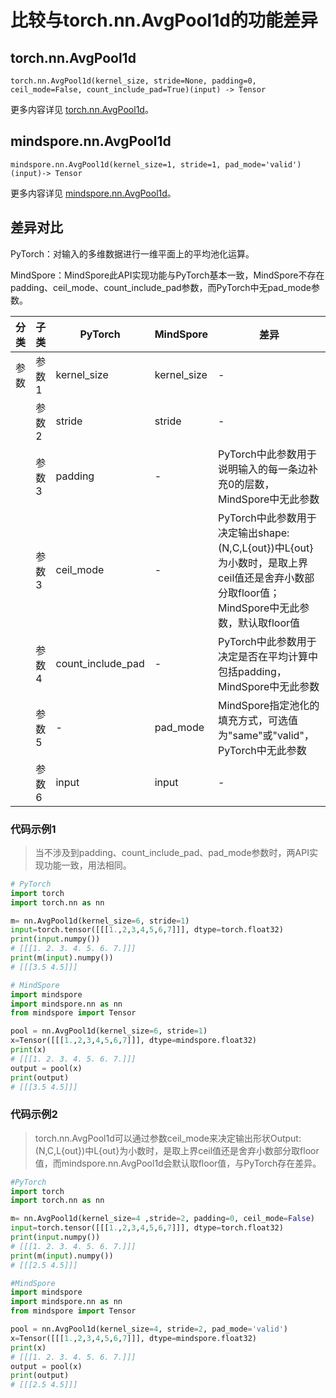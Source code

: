 # 比较与torch.nn.AvgPool1d的功能差异

## torch.nn.AvgPool1d

```text
torch.nn.AvgPool1d(kernel_size, stride=None, padding=0, ceil_mode=False, count_include_pad=True)(input) -> Tensor
```

更多内容详见 [torch.nn.AvgPool1d](https://pytorch.org/docs/1.8.1/generated/torch.nn.AvgPool1d.html)。

## mindspore.nn.AvgPool1d

```text
mindspore.nn.AvgPool1d(kernel_size=1, stride=1, pad_mode='valid')(input)-> Tensor
```

更多内容详见 [mindspore.nn.AvgPool1d](https://www.mindspore.cn/docs/zh-CN/master/api_python/nn/mindspore.nn.AvgPool1d.html)。

## 差异对比

PyTorch：对输入的多维数据进行一维平面上的平均池化运算。

MindSpore：MindSpore此API实现功能与PyTorch基本一致，MindSpore不存在padding、ceil_mode、count_include_pad参数，而PyTorch中无pad_mode参数。

| 分类 | 子类  | PyTorch           | MindSpore   | 差异                                                         |
| ---- | ----- | ----------------- | ----------- | ------------------------------------------------------------ |
| 参数 | 参数1 | kernel_size       | kernel_size | -                                         |
|      | 参数2 | stride            | stride      | -                                         |
|      | 参数3 | padding           | -           | PyTorch中此参数用于说明输入的每一条边补充0的层数，MindSpore中无此参数       |
|      | 参数3 | ceil_mode         | -           | PyTorch中此参数用于决定输出shape:(N,C,L{out})中L{out}为小数时，是取上界ceil值还是舍弃小数部分取floor值；MindSpore中无此参数，默认取floor值 |
|      | 参数4 | count_include_pad | -           | PyTorch中此参数用于决定是否在平均计算中包括padding，MindSpore中无此参数 |
|      | 参数5 | -                 | pad_mode    | MindSpore指定池化的填充方式，可选值为"same"或"valid"，PyTorch中无此参数 |
|      | 参数6 | input| input    | - |

### 代码示例1

> 当不涉及到padding、count_include_pad、pad_mode参数时，两API实现功能一致，用法相同。

```python
# PyTorch
import torch
import torch.nn as nn

m= nn.AvgPool1d(kernel_size=6, stride=1)
input=torch.tensor([[[1.,2,3,4,5,6,7]]], dtype=torch.float32)
print(input.numpy())
# [[[1. 2. 3. 4. 5. 6. 7.]]]
print(m(input).numpy())
# [[[3.5 4.5]]]

# MindSpore
import mindspore
import mindspore.nn as nn
from mindspore import Tensor

pool = nn.AvgPool1d(kernel_size=6, stride=1)
x=Tensor([[[1.,2,3,4,5,6,7]]], dtype=mindspore.float32)
print(x)
# [[[1. 2. 3. 4. 5. 6. 7.]]]
output = pool(x)
print(output)
# [[[3.5 4.5]]]
```

### 代码示例2

> torch.nn.AvgPool1d可以通过参数ceil_mode来决定输出形状Output:(N,C,L{out})中L{out}为小数时，是取上界ceil值还是舍弃小数部分取floor值，而mindspore.nn.AvgPool1d会默认取floor值，与PyTorch存在差异。

```python
#PyTorch
import torch
import torch.nn as nn

m= nn.AvgPool1d(kernel_size=4 ,stride=2, padding=0, ceil_mode=False)
input=torch.tensor([[[1.,2,3,4,5,6,7]]], dtype=torch.float32)
print(input.numpy())
# [[[1. 2. 3. 4. 5. 6. 7.]]]
print(m(input).numpy())
# [[[2.5 4.5]]]

#MindSpore
import mindspore
import mindspore.nn as nn
from mindspore import Tensor

pool = nn.AvgPool1d(kernel_size=4, stride=2, pad_mode='valid')
x=Tensor([[[1.,2,3,4,5,6,7]]], dtype=mindspore.float32)
print(x)
# [[[1. 2. 3. 4. 5. 6. 7.]]]
output = pool(x)
print(output)
# [[[2.5 4.5]]]
```
